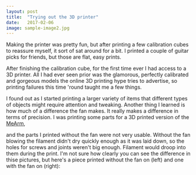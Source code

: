 ```yaml
---
layout: post
title:  "Trying out the 3D printer"
date:   2017-02-06 
image: sample-image2.jpg 
---
```


Making the printer was pretty fun, but after printing a few calibration cubes to reassure myself, it sort of sat around for a bit. I printed a couple of guitar picks for friends, but those are flat, easy prints.

After finishing the calibration cube, for the first time ever I had access to a 3D printer. All I had ever seen prior was the glamorous, perfectly calibrated and gorgeous models the online 3D printing hype tries to advertise, so printing failures this time 'round taught me a few things.

I found out as I started printing a larger variety of items that different types of objects might require attention and tweaking. Another thing I learned is how much of a difference the fan makes. It really makes a difference in terms of precision. I was printing some parts for a 3D printed version of the [MeArm][mearm-hackaday], 

and the parts I printed without the fan were not very usable. Without the fan blowing the filament didn't dry quickly enough as it was laid down, so the holes for screws and joints weren't big enough. Filament would droop into them during the print. I'm not sure how clearly you can see the difference in thise pictures, but here's a piece printed without the fan on (left) and one with the fan on (right):












[mearm-hackaday]:      https://hackaday.io/pdroject/181-mearm-your-robot